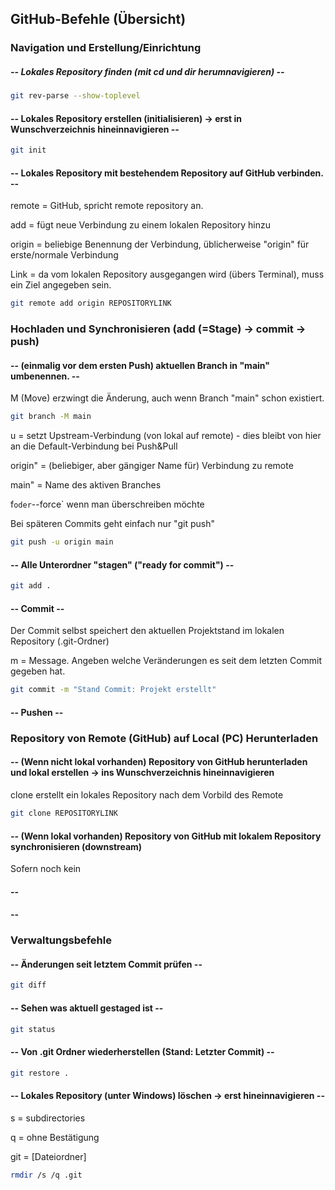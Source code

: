 ## GitHub-Befehle (Übersicht)

### Navigation und Erstellung/Einrichtung

##### -- Lokales Repository finden (mit cd und dir herumnavigieren) --

```bash
git rev-parse --show-toplevel
```



#### -- Lokales Repository erstellen (initialisieren) -> erst in Wunschverzeichnis hineinnavigieren --

```bash
git init
```


#### -- Lokales Repository mit bestehendem Repository auf GitHub verbinden. --

remote = GitHub, spricht remote repository an.

add = fügt neue Verbindung zu einem lokalen Repository hinzu

origin = beliebige Benennung der Verbindung, üblicherweise "origin" für erste/normale Verbindung

Link = da vom lokalen Repository ausgegangen wird (übers Terminal), muss ein Ziel angegeben sein.

```bash
git remote add origin REPOSITORYLINK
```


### Hochladen und Synchronisieren (add (=Stage) -> commit -> push)

#### -- (einmalig vor dem ersten Push) aktuellen Branch in "main" umbenennen. --

M (Move) erzwingt die Änderung, auch wenn Branch "main" schon existiert.

```bash
git branch -M main
```

u = setzt Upstream-Verbindung (von lokal auf remote) - dies bleibt von hier an die Default-Verbindung bei Push&Pull

origin" = (beliebiger, aber gängiger Name für) Verbindung zu remote

main" = Name des aktiven Branches
 
f` oder `--force` wenn man überschreiben möchte

Bei späteren Commits geht einfach nur "git push"

```bash
git push -u origin main
```

#### -- Alle Unterordner "stagen" ("ready for commit") --

```bash
git add .
```


#### -- Commit --

Der Commit selbst speichert den aktuellen Projektstand im lokalen Repository (.git-Ordner)

m = Message. Angeben welche Veränderungen es seit dem letzten Commit gegeben hat.

```bash
git commit -m "Stand Commit: Projekt erstellt"
```

#### -- Pushen --





### Repository von Remote (GitHub) auf Local (PC) Herunterladen

#### -- (Wenn nicht lokal vorhanden) Repository von GitHub herunterladen und lokal erstellen -> ins Wunschverzeichnis hineinnavigieren
clone erstellt ein lokales Repository nach dem Vorbild des Remote
```bash
git clone REPOSITORYLINK
```
#### -- (Wenn lokal vorhanden) Repository von GitHub mit lokalem Repository synchronisieren (downstream)
Sofern noch kein

#### -- 
#### -- 

### Verwaltungsbefehle

#### -- Änderungen seit letztem Commit prüfen --

```bash
git diff
```


#### -- Sehen was aktuell gestaged ist --

```bash
git status
```


#### -- Von .git Ordner wiederherstellen (Stand: Letzter Commit) --

```bash
git restore .
```

#### -- Lokales Repository (unter Windows) löschen -> erst hineinnavigieren --

s = subdirectories

q = ohne Bestätigung

git = \[Dateiordner]

```bash
rmdir /s /q .git
```











